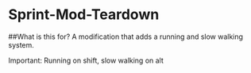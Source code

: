# Sprint-Mod-Teardown

##What is this for?
A modification that adds a running and slow walking system.

Important: Running on shift, slow walking on alt
